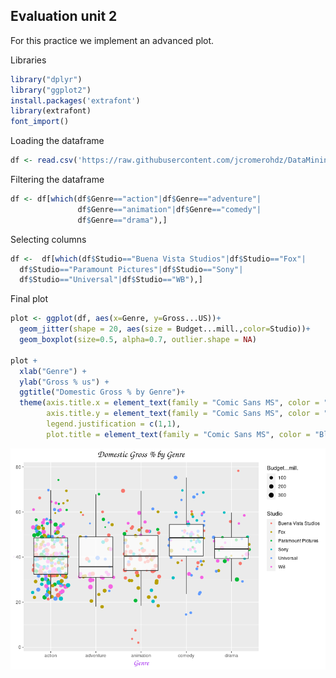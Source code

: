 ## Evaluation unit 2
For this practice we implement an advanced plot.

Libraries
```R
library("dplyr")
library("ggplot2")
install.packages('extrafont')
library(extrafont)
font_import()
```

Loading the dataframe
```R
df <- read.csv('https://raw.githubusercontent.com/jcromerohdz/DataMining/master/Datasets/Project-Data.csv')
```

Filtering the dataframe
```R
df <- df[which(df$Genre=="action"|df$Genre=="adventure"|
               df$Genre=="animation"|df$Genre=="comedy"|
               df$Genre=="drama"),]
```

Selecting columns
```R
df <-  df[which(df$Studio=="Buena Vista Studios"|df$Studio=="Fox"|
  df$Studio=="Paramount Pictures"|df$Studio=="Sony"|
  df$Studio=="Universal"|df$Studio=="WB"),]
```

Final plot
```R
plot <- ggplot(df, aes(x=Genre, y=Gross...US))+
  geom_jitter(shape = 20, aes(size = Budget...mill.,color=Studio))+
  geom_boxplot(size=0.5, alpha=0.7, outlier.shape = NA)

plot + 
  xlab("Genre") +
  ylab("Gross % us") +
  ggtitle("Domestic Gross % by Genre")+
  theme(axis.title.x = element_text(family = "Comic Sans MS", color = "Purple", size = 15),
        axis.title.y = element_text(family = "Comic Sans MS", color = "Purple", size = 1),
        legend.justification = c(1,1),
        plot.title = element_text(family = "Comic Sans MS", color = "Black", size = 18, hjust=0.5))
```
![Domestic Gross by genre](plots/Domestic%20Gross_by_genre.png)
